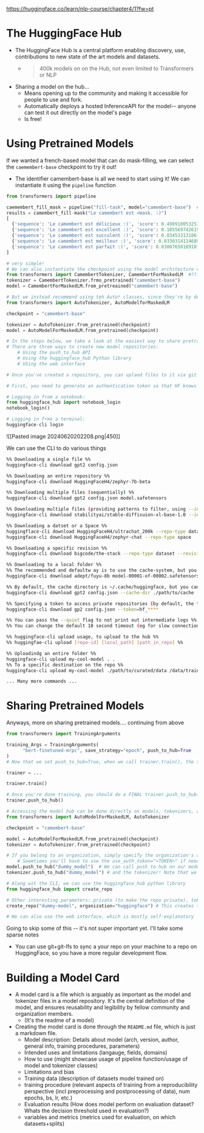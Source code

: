 https://huggingface.co/learn/nlp-course/chapter4/1?fw=pt

# The HuggingFace Hub
- The HuggingFace Hub is a central platform enabling discovery, use, contributions to new state of the art models and datasets.
	- > 400k models on on the Hub, not even limited to Transformers or NLP
- Sharing a model on the hub...
	- Means opening up to the community and making it accessible for people to use and fork.
	- Automatically deploys a hosted InferenceAPI for the model-- anyone can test it out directly on the model's page
	- Is free!

# Using Pretrained Models

If we wanted a french-based model that can do mask-filling, we can select the `caemembert-base` checkpoint to try it out!
- The identifier camembert-base is all we need to start using it! We can instantiate it using the `pipeline` function

```python
from transformers import pipeline

caemembert_fill_mask = pipeline("fill-task", model="camembert-base")  # task and checkpoint
results = camembert_fill-mask("Le camembert est <mask. :)")
[
  {'sequence': 'Le camembert est délicieux :)', 'score': 0.49091005325317383, 'token': 7200, 'token_str': 'délicieux'}, 
  {'sequence': 'Le camembert est excellent :)', 'score': 0.1055697426199913, 'token': 2183, 'token_str': 'excellent'}, 
  {'sequence': 'Le camembert est succulent :)', 'score': 0.03453313186764717, 'token': 26202, 'token_str': 'succulent'}, 
  {'sequence': 'Le camembert est meilleur :)', 'score': 0.0330314114689827, 'token': 528, 'token_str': 'meilleur'}, 
  {'sequence': 'Le camembert est parfait :)', 'score': 0.03007650189101696, 'token': 1654, 'token_str': 'parfait'}
]

# very simple!
# We can also instantiate the checkpoint using the model architecture directly!
from transformers import CamembertTokenizer, CamembertForMaskedLM  #??? TF?
tokenizer = CamembertTokenizer.frmo_pretrained("camembert-base")
model = CamembertForMaskedLM.from_pretreained("camembert-base")

# But we instead recommend using teh Auto* classes, since they're by design architecture-agnostic... makes switching checkpoints simple.
from transformers import AutoTokenizer, AutoModelforMaskedLM

checkpoint = "camembert-base"

tokenizer = AutoTokenizer.from_pretrained(checkpoint)
model = AutoModelForMaskedLM.from_pretrained(checkpoint)

# In the steps below, we take a look at the easiest way to share pretrained models to the hub.
# There are three ways to create new model repositories:
	# Using the push_to_hub API
	# Using the huggingface_hub Python library
	# USing the web interface

# Once you've created a repository, you can uplaod files to it via git and git-lfs. We'll walk you through creating model repositories and uploading files soon.

# First, you need to generate an authentication token so that HF knows who you are and to whose namespaces you have access to, etc.

# Logging in from a notebook:
from huggingface_hub import notebook_login
notebook_login()

# Logging in frmo a terminal:
huggingface-cli login
```
![[Pasted image 20240620202208.png|450]]

We can use the CLI to do various things
```bash
%% Downloading a single file %%
huggingface-cli download gpt2 config.json

%% Downloading an entire repository %%
huggingface-cli download HuggingFaceH4/zephyr-7b-beta

%% Downloading multiple files (sequentially) %%
huggingface-cli download gpt2 config.json model.safetensors

%% Downloading multiple files (providing patterns to filter, using --include and --exclude) %%
huggingface-cli download stabilityai/stable-diffisuion-xl-base-1.0 --include "*.safetensors" --exclude "*.fp16.*"

%% Downloading a datset or a Space %%
huggingflace-cli download HuggingFaceH4/ultrachat_200k --repo-type dataset
huggingface-cli download HuggingFaceH4/zephyr-chat --repo-type space

%% Downloading a specific revision %%
huggingface-cli download bigcode/the-stack --repo-type dataset --revision v1.1

%% Downloading to a local folder %%
%% The recommended and defaultw ay is to use the cache-system, but you can move them to a specific colder using the --local-dir option %%
huggingface-cli download adept/fuyu-8b model-00001-of-00002.safetensors --local-dir fuyu

%% By default, the cache directory is ~/.cache/huggingface, but you can change with HF_HOME env variable or using --cache-dir %%
huggingface-cli download gpt2 config.json --cache-dir ./path/to/cache

%% Specifying a token to access private repositories (by default, the token saved locally will be used, but you can also explicitly authn using --token %%
huggingface-cli download gp2 config.json --token=hf_****

%% You can pass the --quiet flag to not print out intermediate logs %%
%% You can change the default 10 second timeout (eg for slow connections) with HF_HUB_DOWNLOAD_TIMEOUT env var %%

%% huggingface-cli upload usage, to upload to the hub %%
%% huggingfae-cli upload [repo-id] [local_path] [path_in_repo] %%

%% Uploadindg an entire folder %%
huggingface-cli upload my-cool-model . .
%% To a specific destination on the repo %%
huggingface-cli upload my-cool-model ./path/to/curated/data /data/train

... Many more commands ...

```


# Sharing Pretrained Models
Anyways, more on sharing pretrained models.... continuing from above

```python
from transformers import TrainingArguments

training_Args = TrainingArguments(
	  "bert-finetuned-mrpc", save_strategy="epoch", push_to_hub=True
)
# Now that we set push_to_hub=True, when we call trainer.train(), the trainer will then upload the model to the hub every time it is saved (here, every epoch) into a repository in your namespace! Repo will be named "bert-finetuned-mrpc", but you can choose a different name with hub_model_id="myorg/myreponame"

trainer = ...

trainer.train()

# Once you're done training, you should do a FINAL trainer.push_to_hub() to upload the last version of your model
trainer.push_to_hub()

# Accessing the model hub can be done directly on models, tokenizers, and configuration objects via their push_to_hub metho
from transformers import AutoModelForMaskedLM, AutoTokenizer

checkpoint = "camembert-base"

model = AutoModelForMaskedLM.from_pretrained(checkpoint)
tokenizer = AutoTokenizer.from_pretrained(checkpoint)

# If you belong to an organization, simply specify the organization's argument as (eg) organization="myorganization" too
	# Soemtiems you'll have to use the use_auth_token="<TOKEN>" if needed
model.push_to_hub("dummy_model")  # We can call push to hub on our model too :)
tokenizer.push_to_hub("dummy_model") # and the tokenizer! Note that we're using the same name...

# Along wit the CLI, we can use the huggingface_hub python library
from huggingface_hub import create_repo

# Other interesting parameters: private (to make the repo private), token (to override the token stored in your cache), repo_type (if you want to make a dataset or space instead of model)
create_repo("dummy-model", organization="huggingface") # This creates the dummy-model repo in the huggignface namespace, assuming you belong to that organization.

# We can also use the web interface, which is mostly self-explanatory
```

Going to skip some of this -- it's not super important yet. I'll take some sparse notes
- You can use git+git-lfs to sync a your repo on your machine to a repo on HuggingFace, so you have a more regular development flow.

# Building a Model Card
- A model card is a file which is arguably as important as the model and tokenizer files in a model repository. It's the central definition of the model, and ensures reusability and legibility by fellow community and organization members.
	- (It's the readme of a model)
- Creating the model card is done through the `README.md` file, which is just a markdown file.
	- Model description: Details about model (arch, version, author, general info, training procedures, parameters)
	- Intended uses and limitations (langauge, fields, domains)
	- How to use (might showcase usage of pipeline function/usage of model and tokenizer classes)
	- Limitations and bias 
	- Training data (description of datasets model trained on)
	- training procedure (relevant aspects of training from a reproducibility perspective (incl preprocessing and postprocessing of data), num epochs, bs, lr, etc.)
	- Evaluation results (How does model perform on evaluation dataset? Whats the decision threshold used in evaluation?)
	- variables and metrics (metrics used for evaluation, on which datasets+splits)
